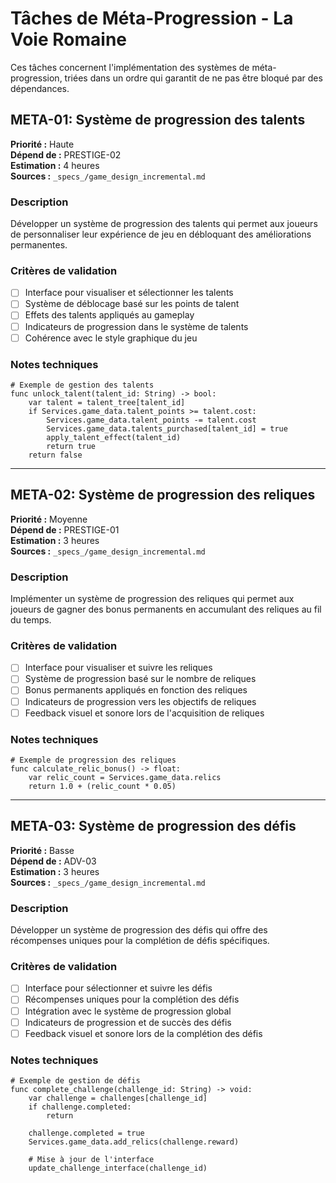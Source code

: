# Tâches de Méta-Progression - La Voie Romaine

Ces tâches concernent l'implémentation des systèmes de méta-progression, triées dans un ordre qui garantit de ne pas être bloqué par des dépendances.

## META-01: Système de progression des talents

**Priorité :** Haute  
**Dépend de :** PRESTIGE-02  
**Estimation :** 4 heures  
**Sources :** `_specs_/game_design_incremental.md`

### Description
Développer un système de progression des talents qui permet aux joueurs de personnaliser leur expérience de jeu en débloquant des améliorations permanentes.

### Critères de validation
- [ ] Interface pour visualiser et sélectionner les talents
- [ ] Système de déblocage basé sur les points de talent
- [ ] Effets des talents appliqués au gameplay
- [ ] Indicateurs de progression dans le système de talents
- [ ] Cohérence avec le style graphique du jeu

### Notes techniques
```gdscript
# Exemple de gestion des talents
func unlock_talent(talent_id: String) -> bool:
    var talent = talent_tree[talent_id]
    if Services.game_data.talent_points >= talent.cost:
        Services.game_data.talent_points -= talent.cost
        Services.game_data.talents_purchased[talent_id] = true
        apply_talent_effect(talent_id)
        return true
    return false
```

---

## META-02: Système de progression des reliques

**Priorité :** Moyenne  
**Dépend de :** PRESTIGE-01  
**Estimation :** 3 heures  
**Sources :** `_specs_/game_design_incremental.md`

### Description
Implémenter un système de progression des reliques qui permet aux joueurs de gagner des bonus permanents en accumulant des reliques au fil du temps.

### Critères de validation
- [ ] Interface pour visualiser et suivre les reliques
- [ ] Système de progression basé sur le nombre de reliques
- [ ] Bonus permanents appliqués en fonction des reliques
- [ ] Indicateurs de progression vers les objectifs de reliques
- [ ] Feedback visuel et sonore lors de l'acquisition de reliques

### Notes techniques
```gdscript
# Exemple de progression des reliques
func calculate_relic_bonus() -> float:
    var relic_count = Services.game_data.relics
    return 1.0 + (relic_count * 0.05)
```

---

## META-03: Système de progression des défis

**Priorité :** Basse  
**Dépend de :** ADV-03  
**Estimation :** 3 heures  
**Sources :** `_specs_/game_design_incremental.md`

### Description
Développer un système de progression des défis qui offre des récompenses uniques pour la complétion de défis spécifiques.

### Critères de validation
- [ ] Interface pour sélectionner et suivre les défis
- [ ] Récompenses uniques pour la complétion des défis
- [ ] Intégration avec le système de progression global
- [ ] Indicateurs de progression et de succès des défis
- [ ] Feedback visuel et sonore lors de la complétion des défis

### Notes techniques
```gdscript
# Exemple de gestion de défis
func complete_challenge(challenge_id: String) -> void:
    var challenge = challenges[challenge_id]
    if challenge.completed:
        return
    
    challenge.completed = true
    Services.game_data.add_relics(challenge.reward)
    
    # Mise à jour de l'interface
    update_challenge_interface(challenge_id)
```
